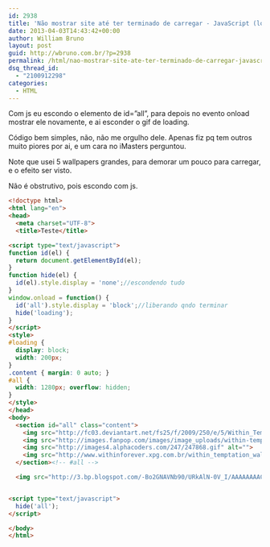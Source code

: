 ```yaml
---
id: 2938
title: 'Não mostrar site até ter terminado de carregar - JavaScript (loading)'
date: 2013-04-03T14:43:42+00:00
author: William Bruno
layout: post
guid: http://wbruno.com.br/?p=2938
permalink: /html/nao-mostrar-site-ate-ter-terminado-de-carregar-javascript-loading/
dsq_thread_id:
  - "2100912298"
categories:
  - HTML
---
```

Com js eu escondo o elemento de id=&#8221;all&#8221;, para depois no evento onload mostrar ele novamente, e ai esconder o gif de loading.

Código bem simples, não, não me orgulho dele. Apenas fiz pq tem outros muito piores por ai, e um cara no iMasters perguntou.

Note que usei 5 wallpapers grandes, para demorar um pouco para carregar, e o efeito ser visto.

Não é obstrutivo, pois escondo com js.

``` html
<!doctype html>
<html lang="en">
<head>
  <meta charset="UTF-8">
  <title>Teste</title>

<script type="text/javascript">
function id(el) {
  return document.getElementById(el);
}
function hide(el) {
  id(el).style.display = 'none';//escondendo tudo
}
window.onload = function() {
  id('all').style.display = 'block';//liberando qndo terminar
  hide('loading');
}
</script>
<style>
#loading {
  display: block;
  width: 200px;
}
.content { margin: 0 auto; }
#all {
  width: 1280px; overflow: hidden;
}
</style>
</head>
<body>
  <section id="all" class="content">
    <img src="http://fc03.deviantart.net/fs25/f/2009/250/e/5/Within_Temptation___Utopia_by_KigaMistriver.jpg" alt="">
    <img src="http://images.fanpop.com/images/image_uploads/within-temptation-within-temptation-595989_1672_1417.jpg" alt="">
    <img src="http://images4.alphacoders.com/247/247868.gif" alt="">
    <img src="http://www.withinforever.xpg.com.br/within_temptation_wallpaper_3_1024x768.jpg" alt="">
  </section><!-- #all -->

  <img src="http://3.bp.blogspot.com/-Bo2GNAVNb90/URkAlN-0V_I/AAAAAAAACfs/VHFT6oP1ZTk/s1600/Loading+-+Carregando+%252826%2529.gif" alt="" id="loading" class="content"/>


<script type="text/javascript">
  hide('all');
</script>

</body>
</html>
```
